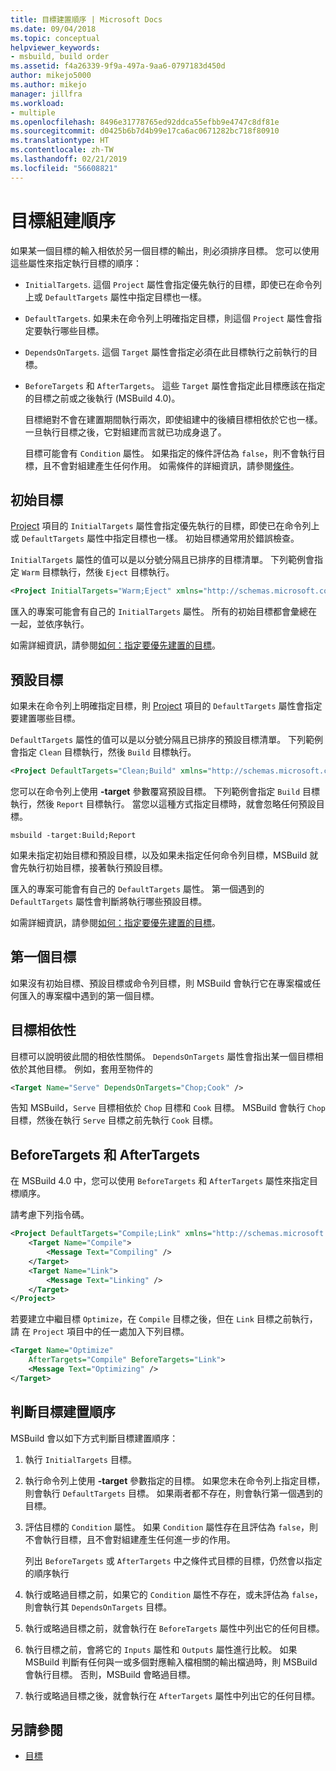 ```yaml
---
title: 目標建置順序 | Microsoft Docs
ms.date: 09/04/2018
ms.topic: conceptual
helpviewer_keywords:
- msbuild, build order
ms.assetid: f4a26339-9f9a-497a-9aa6-0797183d450d
author: mikejo5000
ms.author: mikejo
manager: jillfra
ms.workload:
- multiple
ms.openlocfilehash: 8496e31778765ed92ddca55efbb9e4747c8df81e
ms.sourcegitcommit: d0425b6b7d4b99e17ca6ac0671282bc718f80910
ms.translationtype: HT
ms.contentlocale: zh-TW
ms.lasthandoff: 02/21/2019
ms.locfileid: "56608821"
---
```

# <a name="target-build-order"></a>目標組建順序
如果某一個目標的輸入相依於另一個目標的輸出，則必須排序目標。 您可以使用這些屬性來指定執行目標的順序：

- `InitialTargets`. 這個 `Project` 屬性會指定優先執行的目標，即使已在命令列上或 `DefaultTargets` 屬性中指定目標也一樣。

- `DefaultTargets`. 如果未在命令列上明確指定目標，則這個 `Project` 屬性會指定要執行哪些目標。

- `DependsOnTargets`. 這個 `Target` 屬性會指定必須在此目標執行之前執行的目標。

- `BeforeTargets` 和 `AfterTargets`。 這些 `Target` 屬性會指定此目標應該在指定的目標之前或之後執行 (MSBuild 4.0)。

  目標絕對不會在建置期間執行兩次，即使組建中的後續目標相依於它也一樣。 一旦執行目標之後，它對組建而言就已功成身退了。

  目標可能會有 `Condition` 屬性。 如果指定的條件評估為 `false`，則不會執行目標，且不會對組建產生任何作用。 如需條件的詳細資訊，請參閱[條件](../msbuild/msbuild-conditions.md)。

## <a name="initial-targets"></a>初始目標
 [Project](../msbuild/project-element-msbuild.md) 項目的 `InitialTargets` 屬性會指定優先執行的目標，即使已在命令列上或 `DefaultTargets` 屬性中指定目標也一樣。 初始目標通常用於錯誤檢查。

 `InitialTargets` 屬性的值可以是以分號分隔且已排序的目標清單。 下列範例會指定 `Warm` 目標執行，然後 `Eject` 目標執行。

```xml
<Project InitialTargets="Warm;Eject" xmlns="http://schemas.microsoft.com/developer/msbuild/2003">
```

 匯入的專案可能會有自己的 `InitialTargets` 屬性。 所有的初始目標都會彙總在一起，並依序執行。

 如需詳細資訊，請參閱[如何：指定要優先建置的目標](../msbuild/how-to-specify-which-target-to-build-first.md)。

## <a name="default-targets"></a>預設目標
 如果未在命令列上明確指定目標，則 [Project](../msbuild/project-element-msbuild.md) 項目的 `DefaultTargets` 屬性會指定要建置哪些目標。

 `DefaultTargets` 屬性的值可以是以分號分隔且已排序的預設目標清單。 下列範例會指定 `Clean` 目標執行，然後 `Build` 目標執行。

```xml
<Project DefaultTargets="Clean;Build" xmlns="http://schemas.microsoft.com/developer/msbuild/2003">
```

 您可以在命令列上使用 **-target** 參數覆寫預設目標。 下列範例會指定 `Build` 目標執行，然後 `Report` 目標執行。 當您以這種方式指定目標時，就會忽略任何預設目標。

 `msbuild -target:Build;Report`

 如果未指定初始目標和預設目標，以及如果未指定任何命令列目標，MSBuild 就會先執行初始目標，接著執行預設目標。

 匯入的專案可能會有自己的 `DefaultTargets` 屬性。 第一個遇到的 `DefaultTargets` 屬性會判斷將執行哪些預設目標。

 如需詳細資訊，請參閱[如何：指定要優先建置的目標](../msbuild/how-to-specify-which-target-to-build-first.md)。

## <a name="first-target"></a>第一個目標
 如果沒有初始目標、預設目標或命令列目標，則 MSBuild 會執行它在專案檔或任何匯入的專案檔中遇到的第一個目標。

## <a name="target-dependencies"></a>目標相依性
 目標可以說明彼此間的相依性關係。 `DependsOnTargets` 屬性會指出某一個目標相依於其他目標。 例如，套用至物件的

```xml
<Target Name="Serve" DependsOnTargets="Chop;Cook" />
```

 告知 MSBuild，`Serve` 目標相依於 `Chop` 目標和 `Cook` 目標。 MSBuild 會執行 `Chop` 目標，然後在執行 `Serve` 目標之前先執行 `Cook` 目標。

## <a name="beforetargets-and-aftertargets"></a>BeforeTargets 和 AfterTargets
 在 MSBuild 4.0 中，您可以使用 `BeforeTargets` 和 `AfterTargets` 屬性來指定目標順序。

 請考慮下列指令碼。

```xml
<Project DefaultTargets="Compile;Link" xmlns="http://schemas.microsoft.com/developer/msbuild/2003">
    <Target Name="Compile">
        <Message Text="Compiling" />
    </Target>
    <Target Name="Link">
        <Message Text="Linking" />
    </Target>
</Project>
```

 若要建立中繼目標 `Optimize`，在 `Compile` 目標之後，但在 `Link` 目標之前執行，請 在 `Project` 項目中的任一處加入下列目標。

```xml
<Target Name="Optimize"
    AfterTargets="Compile" BeforeTargets="Link">
    <Message Text="Optimizing" />
</Target>
```

## <a name="determine-the-target-build-order"></a>判斷目標建置順序
 MSBuild 會以如下方式判斷目標建置順序：

1.  執行 `InitialTargets` 目標。

2.  執行命令列上使用 **-target** 參數指定的目標。 如果您未在命令列上指定目標，則會執行 `DefaultTargets` 目標。 如果兩者都不存在，則會執行第一個遇到的目標。

3.  評估目標的 `Condition` 屬性。 如果 `Condition` 屬性存在且評估為 `false`，則不會執行目標，且不會對組建產生任何進一步的作用。

    列出 `BeforeTargets` 或 `AfterTargets` 中之條件式目標的目標，仍然會以指定的順序執行

4.  執行或略過目標之前，如果它的 `Condition` 屬性不存在，或未評估為 `false`，則會執行其 `DependsOnTargets` 目標。

5.  執行或略過目標之前，就會執行在 `BeforeTargets` 屬性中列出它的任何目標。

6.  執行目標之前，會將它的 `Inputs` 屬性和 `Outputs` 屬性進行比較。 如果 MSBuild 判斷有任何與一或多個對應輸入檔相關的輸出檔過時，則 MSBuild 會執行目標。 否則，MSBuild 會略過目標。

7.  執行或略過目標之後，就會執行在 `AfterTargets` 屬性中列出它的任何目標。

## <a name="see-also"></a>另請參閱
- [目標](../msbuild/msbuild-targets.md)
